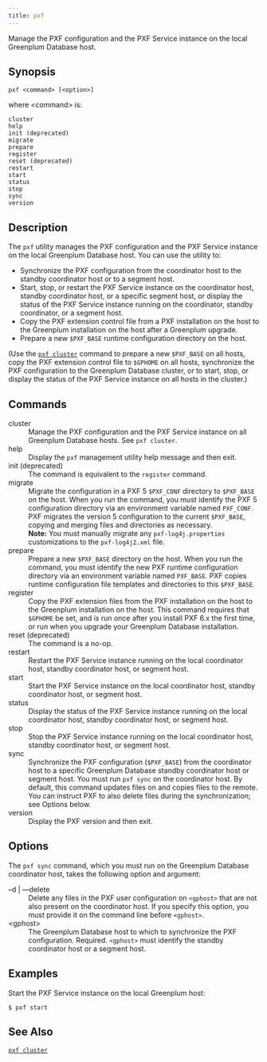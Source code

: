 ```yaml
---
title: pxf
---
```


Manage the PXF configuration and the PXF Service instance on the local Greenplum Database host.

## <a id="topic1__section2"></a>Synopsis

``` pre
pxf <command> [<option>]
```

where \<command\> is:

``` pre
cluster
help
init (deprecated)
migrate
prepare
register
reset (deprecated)
restart
start
status
stop
sync
version
```

## <a id="topic1__section3"></a>Description

The `pxf` utility manages the PXF configuration and the PXF Service instance on the local Greenplum Database host. You can use the utility to:

- Synchronize the PXF configuration from the coordinator host to the standby coordinator host or to a segment host.
- Start, stop, or restart the PXF Service instance on the coordinator host, standby coordinator host, or a specific segment host, or display the status of the PXF Service instance running on the coordinator, standby coordinator, or a segment host.
- Copy the PXF extension control file from a PXF installation on the host to the Greenplum installation on the host after a Greenplum upgrade.
- Prepare a new `$PXF_BASE` runtime configuration directory on the host.

(Use the [`pxf cluster`](pxf-cluster.html#topic1) command to prepare a new `$PXF_BASE` on all hosts, copy the PXF extension control file to `$GPHOME` on all hosts, synchronize the PXF configuration to the Greenplum Database cluster, or to start, stop, or display the status of the PXF Service instance on all hosts in the cluster.)

## <a id="commands"></a>Commands

<dt>cluster</dt>
<dd>Manage the PXF configuration and the PXF Service instance on all Greenplum Database hosts. See <code>pxf cluster</code>.</dd>

<dt>help</dt>
<dd>Display the <code>pxf</code> management utility help message and then exit.</dd>

<dt>init (deprecated)</dt>
<dd>The command is equivalent to the <code>register</code> command.</dd>

<dt>migrate</dt>
<dd>Migrate the configuration in a PXF 5 <code>$PXF_CONF</code> directory to <code>$PXF_BASE</code> on the host. When you run the command, you must identify the PXF 5 configuration directory via an environment variable named <code>PXF_CONF</code>. PXF migrates the version 5 configuration to the current <code>$PXF_BASE</code>, copying and merging files and directories as necessary. <div class="note"><b>Note:</b> You must manually migrate any <code>pxf-log4j.properties</code> customizations to the <code>pxf-log4j2.xml</code> file.</div></dd>

<dt>prepare</dt>
<dd>Prepare a new <code>$PXF_BASE</code> directory on the host. When you run the command, you must identify the new PXF runtime configuration directory via an environment variable named <code>PXF_BASE</code>. PXF copies runtime configuration file templates and directories to this <code>$PXF_BASE</code>.</dd>

<dt>register</dt>
<dd>Copy the PXF extension files from the PXF installation on the host to the Greenplum installation on the host. This command requires that <code>$GPHOME</code> be set, and is run once after you install PXF 6.x the first time, or run when you upgrade your Greenplum Database installation.</dd>

<dt>reset (deprecated)</dt>
<dd>The command is a no-op.</dd>

<dt>restart</dt>
<dd>Restart the PXF Service instance running on the local coordinator host, standby coordinator host, or segment host.</dd>

<dt>start</dt>
<dd>Start the PXF Service instance on the local coordinator host, standby coordinator host, or segment host.</dd>

<dt>status</dt>
<dd>Display the status of the PXF Service instance running on the local coordinator host, standby coordinator host, or segment host.</dd>

<dt>stop  </dt>
<dd>Stop the PXF Service instance running on the local coordinator host, standby coordinator host, or segment host.</dd>

<dt>sync  </dt>
<dd>Synchronize the PXF configuration (<code>$PXF_BASE</code>) from the coordinator host to a specific Greenplum Database standby coordinator host or segment host. You must run <code>pxf sync</code> on the coordinator host. By default, this command updates files on and copies files to the remote. You can instruct PXF to also delete files during the synchronization; see Options below.</dd>

<dt>version  </dt>
<dd>Display the PXF version and then exit.</dd>

## <a id="options"></a>Options

The `pxf sync` command, which you must run on the Greenplum Database coordinator host, takes the following option and argument:

<dt>&#8211;d | &#8211;&#8211;delete </dt>
<dd>Delete any files in the PXF user configuration on <code>&lt;gphost></code> that are not also present on the coordinator host. If you specify this option, you must provide it on the command line before <code>&lt;gphost></code>.</dd>

<dt>&lt;gphost> </dt>
<dd>The Greenplum Database host to which to synchronize the PXF configuration. Required. <code>&lt;gphost></code> must identify the standby coordinator host or a segment host.</dd>

## <a id="topic1__section5"></a>Examples

Start the PXF Service instance on the local Greenplum host:

``` shell
$ pxf start
```

## <a id="topic1__section6"></a>See Also

[`pxf cluster`](pxf-cluster.html#topic1)
